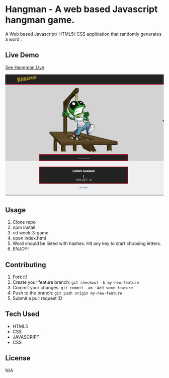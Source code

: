 # Hangman - A web based Javascript hangman game.  

A Web based Javascript/ HTML5/ CSS application that randomly generates a word . 

## Live Demo

[See Hangman Live](https://ramirolpz55.github.io/week-3-game/)

![Hangman](assets/images/hangman.gif)


## Usage

1. Clone repo
2. npm install
3. cd week-3-game
4. open index.html
5. Word should be listed with hashes. Hit any key to start choosing letters. 
6. ENJOY! 

## Contributing

1. Fork it!
2. Create your feature branch: `git checkout -b my-new-feature`
3. Commit your changes: `git commit -am 'Add some feature'`
4. Push to the branch: `git push origin my-new-feature`
5. Submit a pull request :D

## Tech Used 

* HTML5 
* CSS 
* JAVASCRIPT 
* CSS


## License

N/A
